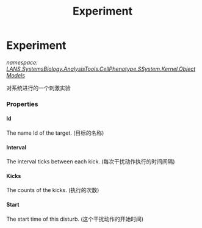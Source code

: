 ﻿---
title: Experiment
---

# Experiment
_namespace: [LANS.SystemsBiology.AnalysisTools.CellPhenotype.SSystem.Kernel.ObjectModels](N-LANS.SystemsBiology.AnalysisTools.CellPhenotype.SSystem.Kernel.ObjectModels.html)_

对系统进行的一个刺激实验



### Properties

#### Id
The name Id of the target.
 (目标的名称)
#### Interval
The interval ticks between each kick.
 (每次干扰动作执行的时间间隔)
#### Kicks
The counts of the kicks.
 (执行的次数)
#### Start
The start time of this disturb.
 (这个干扰动作的开始时间)

